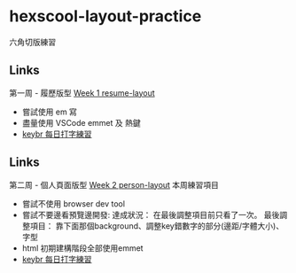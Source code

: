# hexscool-layout-practice
六角切版練習

## Links
第一周 - 履歷版型
[Week 1 resume-layout](https://shunnnet.github.io/hexscool-layout-practice/%E7%AC%AC%E4%B8%80%E5%91%A8/resume.html)
- 嘗試使用 em 寫
- 盡量使用 VSCode emmet 及 熱鍵
- [keybr 每日打字練習](https://www.keybr.com/)

## Links
第二周 - 個人頁面版型
[Week 2 person-layout](https://shunnnet.github.io/hexscool-layout-practice/%E7%AC%AC%E4%BA%8C%E5%91%A8/person.html)
本周練習項目
- 嘗試不使用 browser dev tool
- 嘗試不要邊看預覽邊開發: 
  達成狀況： 在最後調整項目前只看了一次。
  最後調整項目： 靠下面那個background、調整key錯數字的部分(邊距/字體大小)、字型
- html 初期建構階段全部使用emmet
- [keybr 每日打字練習](https://www.keybr.com/)
